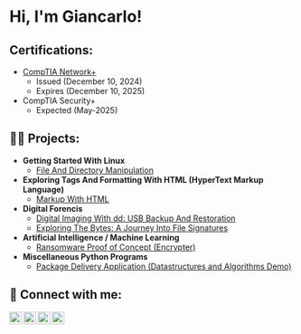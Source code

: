 <h1>Hi, I'm Giancarlo!</h1>

<h2>Certifications:</h2>

- [CompTIA Network+](https://www.credly.com/badges/9a0bf1bc-497e-4d57-9bf5-6c96a655b0db/public_url)
  - Issued (December 10, 2024)
  - Expires (December 10, 2025)
- CompTIA Security+
  - Expected (May-2025)

<h2>👨‍💻 Projects:</h2>

- <b>Getting Started With Linux</b>
  - [File And Directory Manipulation](https://github.com/GiancarloDLT/File-And-Directory-Manipulation)
- <b>Exploring Tags And Formatting With HTML (HyperText Markup Language)</b>
  - [Markup With HTML](https://github.com/GiancarloDLT/Markup-With-HTML)
- <b>Digital Forencis</b>
  - [Digital Imaging With dd: USB Backup And Restoration](https://github.com/GiancarloDLT/Digital-Imaging-with-dd-USB-Backup-and-Restoration)
  - [Exploring The Bytes: A Journey Into File Signatures](https://github.com/GiancarloDLT/Exploring-the-Bytes-A-Journey-into-File-Signatures) 
- <b>Artificial Intelligence / Machine Learning</b>
  - [Ransomware Proof of Concept (Encrypter)](https://github.com/joshmadakor1/EncrypterPOC)
- <b>Miscellaneous Python Programs</b>
  - [Package Delivery Application (Datastructures and Algorithms Demo)](https://github.com/joshmadakor1/Package-Delivery-Pathfinding-Algorithm)


<h2> 🤳 Connect with me:</h2>

[<img align="left" alt="JoshMadakor | YouTube" width="22px" src="https://cdn.jsdelivr.net/npm/simple-icons@v3/icons/youtube.svg" />][youtube]
[<img align="left" alt="JoshMadakor | Twitter" width="22px" src="https://cdn.jsdelivr.net/npm/simple-icons@v3/icons/twitter.svg" />][twitter]
[<img align="left" alt="JoshMadakor | LinkedIn" width="22px" src="https://cdn.jsdelivr.net/npm/simple-icons@v3/icons/linkedin.svg" />][linkedin]
[<img align="left" alt="JoshMadakor | Instagram" width="22px" src="https://cdn.jsdelivr.net/npm/simple-icons@v3/icons/instagram.svg" />][instagram]

[twitter]: https://twitter.com/joshmadakor
[youtube]: https://www.youtube.com/c/joshmadakor
[instagram]: https://www.instagram.com/joshmadakor/
[linkedin]: https://linkedin.com/in/joshmadakor

<!--
**GiancarloDLT/GiancarloDLT** is a ✨ _special_ ✨ repository because its `README.md` (this file) appears on your GitHub profile.

Here are some ideas to get you started:

- 🔭 I’m currently working on ...
- 🌱 I’m currently learning ...
- 👯 I’m looking to collaborate on ...
- 🤔 I’m looking for help with ...
- 💬 Ask me about ...
- 📫 How to reach me: ...
- 😄 Pronouns: ...
- ⚡ Fun fact: ...
-->
